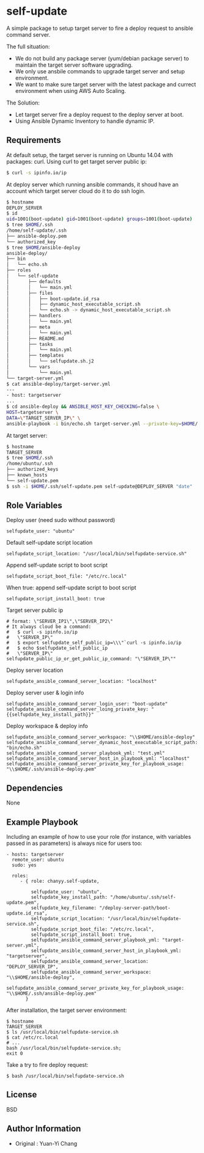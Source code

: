 self-update
=========

A simple package to setup target server to fire a deploy request to ansible command server.

The full situation:
- We do not build any package server (yum/debian package server) to maintain the target server software upgrading. 
- We only use ansbile commands to upgrade target server and setup environment.
- We want to make sure target server with the latest package and currect environment when using AWS Auto Scaling.

The Solution:
- Let target server fire a deploy request to the deploy server at boot.
- Using Ansible Dynamic Inventory to handle dynamic IP.

Requirements
------------

At default setup, the target server is running on Ubuntu 14.04 with packages: curl. Using curl to get target server public ip: 

```bash
$ curl -s ipinfo.io/ip
```

At deploy server which running ansible commands, it shoud have an account which target server cloud do it to do ssh login.

```bash
$ hostname
DEPLOY_SERVER
$ id
uid=1001(boot-update) gid=1001(boot-update) groups=1001(boot-update)
$ tree $HOME/.ssh
/home/self-update/.ssh
├── ansible-deploy.pem
└── authorized_key
$ tree $HOME/ansible-deploy
ansible-deploy/
├── bin
│   └── echo.sh
├── roles
│   └── self-update
│       ├── defaults
│       │   └── main.yml
│       ├── files
│       │   ├── boot-update.id_rsa
│       │   ├── dynamic_host_executable_script.sh
│       │   └── echo.sh -> dynamic_host_executable_script.sh
│       ├── handlers
│       │   └── main.yml
│       ├── meta
│       │   └── main.yml
│       ├── README.md
│       ├── tasks
│       │   └── main.yml
│       ├── templates
│       │   └── selfupdate.sh.j2
│       └── vars
│           └── main.yml
└── target-server.yml
$ cat ansible-deploy/target-server.yml
---
- host: targetserver
...
$ cd ansible-deploy && ANSIBLE_HOST_KEY_CHECKING=false \
HOST=targetserver \
DATA=\"TARGET_SERVER_IP\" \
ansible-playbook -i bin/echo.sh target-server.yml --private-key=$HOME/.ssh/ansible-deploy.pem
```

At target server:

```bash
$ hostname
TARGET_SERVER
$ tree $HOME/.ssh
/home/ubuntu/.ssh
├── authorized_keys
├── known_hosts
└── self-update.pem
$ ssh -i $HOME/.ssh/self-update.pem self-update@DEPLOY_SERVER "date"
```

Role Variables
--------------

Deploy user (need sudo without password)
```
selfupdate_user: "ubuntu"
```

Default self-update script location
```
selfupdate_script_location: "/usr/local/bin/selfupdate-service.sh"
```

Append self-update script to boot script
```
selfupdate_script_boot_file: "/etc/rc.local"
```

When true: append self-update script to boot script
```
selfupdate_script_install_boot: true
```

Target server public ip
```
# format: \"SERVER_IP1\",\"SERVER_IP2\"
# It always cloud be a command: 
#   $ curl -s ipinfo.io/ip
#   \"SERVER_IP\"
#   $ export selfupdate_self_public_ip=\\\"`curl -s ipinfo.io/ip
#   $ echo $selfupdate_self_public_ip
#   \"SERVER_IP\"
selfupdate_public_ip_or_get_public_ip_command: "\"SERVER_IP\""
```

Deploy server location
```
selfupdate_ansible_command_server_location: "localhost"
```
Deploy server user & login info
```
selfupdate_ansible_command_server_login_user: "boot-update"
selfupdate_ansible_command_server_loing_private_key: "{{selfupdate_key_install_path}}"
```
Deploy workspace & deploy info
```
selfupdate_ansible_command_server_workspace: "\\$HOME/ansible-deploy"
selfupdate_ansible_command_server_dynamic_host_executable_script_path: "bin/echo.sh"
selfupdate_ansible_command_server_playbook_yml: "test.yml"
selfupdate_ansible_command_server_host_in_playbook_yml: "localhost"
selfupdate_ansible_command_server_private_key_for_playbook_usage: "\\$HOME/.ssh/ansible-deploy.pem"
```

Dependencies
------------

None

Example Playbook
----------------

Including an example of how to use your role (for instance, with variables passed in as parameters) is always nice for users too:

    - hosts: targetserver
      remote_user: ubuntu
      sudo: yes

      roles:
         - { role: chanyy.self-update,

             selfupdate_user: "ubuntu",
             selfupdate_key_install_path: "/home/ubuntu/.ssh/self-update.pem",
             selfupdate_key_filename: "/deploy-server-path/boot-update.id_rsa",
             selfupdate_script_location: "/usr/local/bin/selfupdate-service.sh",
             selfupdate_script_boot_file: "/etc/rc.local",
             selfupdate_script_install_boot: true,
             selfupdate_ansible_command_server_playbook_yml: "target-server.yml", 
             selfupdate_ansible_command_server_host_in_playbook_yml: "targetserver",
             selfupdate_ansible_command_server_location: "DEPLOY_SERVER_IP",
             selfupdate_ansible_command_server_workspace: "\\$HOME/ansible-deploy",
             selfupdate_ansible_command_server_private_key_for_playbook_usage: "\\$HOME/.ssh/ansible-deploy.pem"
           }

After installation, the target server environment:
```
$ hostname
TARGET_SERVER
$ ls /usr/local/bin/selfupdate-service.sh
$ cat /etc/rc.local
# ...
bash /usr/local/bin/selfupdate-service.sh;
exit 0
```

Take a try to fire deploy request:
```
$ bash /usr/local/bin/selfupdate-service.sh
```

License
-------

BSD

Author Information
------------------

- Original : Yuan-Yi Chang
